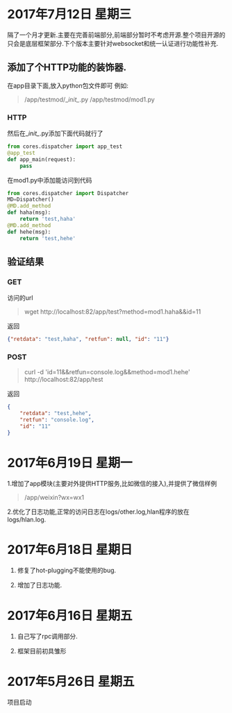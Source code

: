 # 2017年7月12日 星期三

隔了一个月才更新.主要在完善前端部分,前端部分暂时不考虑开源.整个项目开源的只会是底层框架部分.下个版本主要针对websocket和统一认证进行功能性补充.

## 添加了个HTTP功能的装饰器.

在app目录下面,放入python包文件即可
例如:
>/app/testmod/\__init\__.py
/app/testmod/mod1.py
### HTTP
然后在\__init\__.py添加下面代码就行了
```python
from cores.dispatcher import app_test
@app_test
def app_main(request):
    pass
```
在mod1.py中添加能访问到代码
```python
from cores.dispatcher import Dispatcher
MD=Dispatcher()
@MD.add_method
def haha(msg):
    return 'test,haha'
@MD.add_method
def hehe(msg):
    return 'test,hehe'
```
## 验证结果

### GET
访问的url
>wget http://localhost:82/app/test?method=mod1.haha&&id=11

返回
```json
{"retdata": "test,haha", "retfun": null, "id": "11"}
```

### POST

>curl -d 'id=11&&retfun=console.log&&method=mod1.hehe' http://localhost:82/app/test

返回
```json
{
    "retdata": "test,hehe", 
    "retfun": "console.log", 
    "id": "11"
}
```
# 2017年6月19日 星期一

1.增加了app模块(主要对外提供HTTP服务,比如微信的接入),并提供了微信样例

> /app/weixin?wx=wx1

2.优化了日志功能,正常的访问日志在logs/other.log,hlan程序的放在logs/hlan.log.

# 2017年6月18日 星期日

1. 修复了hot-plugging不能使用的bug.

2. 增加了日志功能.

# 2017年6月16日 星期五

1. 自己写了rpc调用部分.

2. 框架目前初具雏形

# 2017年5月26日 星期五

项目启动